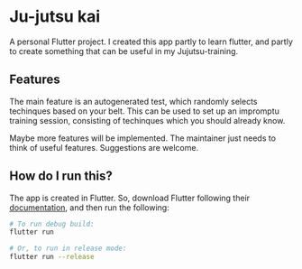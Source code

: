 # Ju-jutsu kai

A personal Flutter project. I created this app partly to learn flutter, and partly
to create something that can be useful in my Jujutsu-training.

## Features

The main feature is an autogenerated test, which randomly selects techinques
based on your belt. This can be used to set up an impromptu training session,
consisting of techinques which you should already know.

Maybe more features will be implemented. The maintainer just needs to think of
useful features. Suggestions are welcome.

## How do I run this?

The app is created in Flutter. So, download Flutter following their [documentation](https://flutter.dev/docs/get-started/install), 
and then run the following:

```bash
# To run debug build:
flutter run

# Or, to run in release mode:
flutter run --release
```
